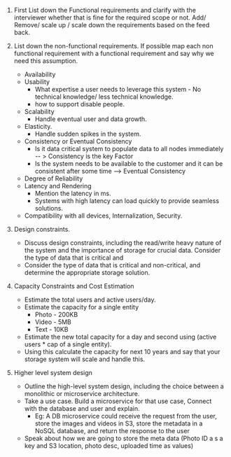 1. First List down the Functional requirements and clarify with the interviewer whether that is fine for the
required scope or not. Add/ Remove/ scale up / scale down the requirements based on the feed back.

2. List down the non-functional requirements. If possible map each non functional requirement with a functional
requirement and say why we need this assumption.
    - Availability
    - Usability
        - What expertise a user needs to leverage this system - No technical knowledge/ less technical knowledge.
        - how to support disable people.
    - Scalability
        - Handle eventual user and data growth.
    - Elasticity.
        - Handle sudden spikes in the system.
    - Consistency or Eventual Consistency
        - Is it data critical system to populate data to all nodes immediately -- > Consistency is the key Factor
        - Is the system needs to be available to the customer and it can be consistent after some time --> Eventual
        Consistency
    - Degree of Reliability
    - Latency and Rendering
        - Mention the latency in ms.
        - Systems with high latency can load quickly to provide seamless solutions.
    - Compatibility with all devices, Internalization, Security.

3. Design constraints.
    - Discuss design constraints, including the read/write heavy nature of the system and the importance of storage for 
crucial data. Consider the type of data that is critical and
     - Consider the type of data that is critical and non-critical, and determine the appropriate storage solution.

4. Capacity Constraints and Cost Estimation
    - Estimate the total users and active users/day.
    -  Estimate the capacity for a single entity
        - Photo - 200KB
        - Video - 5MB
        - Text  -  10KB
    - Estimate the new total capacity for a day and second using (active users * cap of a single entity).
    - Using this calculate the capacity for next 10 years and say that your storage system will scale and handle this.

5. Higher level system design
    - Outline the high-level system design, including the choice between a monolithic or microservice architecture.
    - Take a use case. Build a microservice for that use case, Connect with the database and user and explain.
        - Eg: A DB microservice could receive the request from the user, store the images and videos in S3, 
        store the metadata in a NoSQL database, and return the response to the user
    - Speak about how we are going to store the meta data (Photo ID a s a key and S3 location, photo desc,
    uploaded time as values)

   

